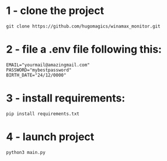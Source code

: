 # 1 - clone the project <br />
    git clone https://github.com/hugomagics/winamax_monitor.git
# 2 - file a .env file following this: <br /> 
    EMAIL="yourmail@amazingmail.com"
    PASSWORD="mybestpassword"
    BIRTH_DATE="24/12/0000"
# 3 - install requirements:<br />
    pip install requirements.txt
# 4 - launch project <br />
    python3 main.py
